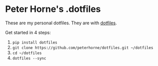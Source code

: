 # Peter Horne's .dotfiles

These are my personal dotfiles. They are with [dotfiles](https://github.com/jbernard/dotfiles).

Get started in 4 steps:

1. `pip install dotfiles`
2. `git clone https://github.com/peterhorne/dotfiles.git ~/dotfiles`
3. `cd ~/dotfiles`
4. `dotfiles --sync`
